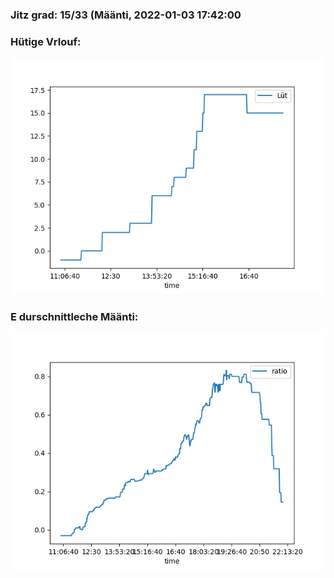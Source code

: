 ### Jitz grad: 15/33 (Määnti, 2022-01-03 17:42:00

### Hütige Vrlouf:
![Graph](Today.png)

### E durschnittleche Määnti:
![Graph](Määnti.png)